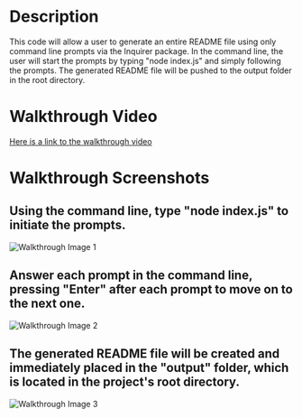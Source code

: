 # Description

This code will allow a user to generate an entire README file using only command line prompts via the Inquirer package. In the command line, the user will start the prompts by typing "node index.js" and simply following the prompts. The generated README file will be pushed to the output folder in the root directory.

# Walkthrough Video

[Here is a link to the walkthrough video](https://watch.screencastify.com/v/KrQtZVxh1nSuMY2tq0wA)

# Walkthrough Screenshots

## Using the command line, type "node index.js" to initiate the prompts.

![Walkthrough Image 1](https://user-images.githubusercontent.com/83373330/135734660-40fd4386-6af6-49e6-857a-c0f4b8a56fa8.png)

## Answer each prompt in the command line, pressing "Enter" after each prompt to move on to the next one.

![Walkthrough Image 2](https://user-images.githubusercontent.com/83373330/135734672-072fbf8f-8c75-491e-821e-16db0d11feff.png)

## The generated README file will be created and immediately placed in the "output" folder, which is located in the project's root directory.

![Walkthrough Image 3](https://user-images.githubusercontent.com/83373330/135734682-216cc9d0-f182-4b47-b007-7f5977acfd09.png)
